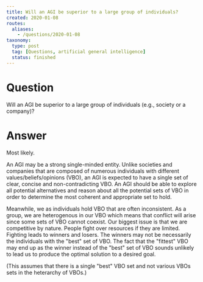 ```yaml
---
title: Will an AGI be superior to a large group of individuals?
created: 2020-01-08
routes:
  aliases:
    - /questions/2020-01-08
taxonomy:
  type: post
  tag: [Questions, artificial general intelligence]
  status: finished
---
```


# Question
Will an AGI be superior to a large group of individuals (e.g., society or a company)?

# Answer
Most likely.

An AGI may be a strong single-minded entity. Unlike societies and companies that are composed of numerous individuals with different values/beliefs/opinions (VBO), an AGI is expected to have a single set of clear, concise and non-contradicting VBO. An AGI should be able to explore all potential alternatives and reason about all the potential sets of VBO in order to determine the most coherent and appropriate set to hold.

Meanwhile, we as individuals hold VBO that are often inconsistent. As a group, we are heterogenous in our VBO which means that conflict will arise since some sets of VBO cannot coexist. Our biggest issue is that we are competitive by nature. People fight over resources if they are limited. Fighting leads to winners and losers. The winners may not be necessarily the individuals with the "best" set of VBO. The fact that the "fittest" VBO may end up as the winner instead of the "best" set of VBO sounds unlikely to lead us to produce the optimal solution to a desired goal.

(This assumes that there is a single "best" VBO set and not various VBOs sets in the heterarchy of VBOs.)
